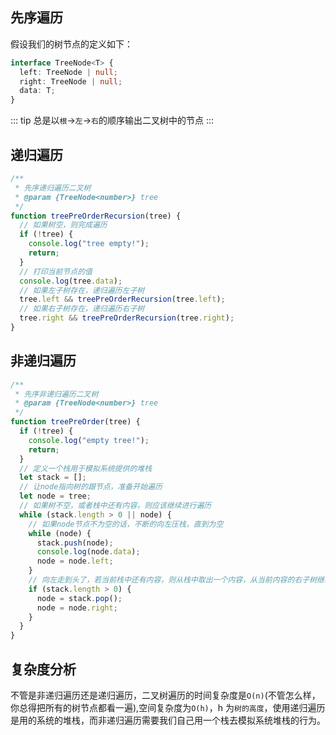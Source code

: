 ## 先序遍历

假设我们的树节点的定义如下：

```ts
interface TreeNode<T> {
  left: TreeNode | null;
  right: TreeNode | null;
  data: T;
}
```

::: tip
总是以`根`->`左`->`右`的顺序输出二叉树中的节点
:::

## 递归遍历

```js
/**
 * 先序递归遍历二叉树
 * @param {TreeNode<number>} tree
 */
function treePreOrderRecursion(tree) {
  // 如果树空，则完成遍历
  if (!tree) {
    console.log("tree empty!");
    return;
  }
  // 打印当前节点的值
  console.log(tree.data);
  // 如果左子树存在，递归遍历左子树
  tree.left && treePreOrderRecursion(tree.left);
  // 如果右子树存在，递归遍历右子树
  tree.right && treePreOrderRecursion(tree.right);
}
```

## 非递归遍历

```js
/**
 * 先序非递归遍历二叉树
 * @param {TreeNode<number>} tree
 */
function treePreOrder(tree) {
  if (!tree) {
    console.log("empty tree!");
    return;
  }
  // 定义一个栈用于模拟系统提供的堆栈
  let stack = [];
  // 让node指向树的跟节点，准备开始遍历
  let node = tree;
  // 如果树不空，或者栈中还有内容，则应该继续进行遍历
  while (stack.length > 0 || node) {
    // 如果node节点不为空的话，不断的向左压栈，直到为空
    while (node) {
      stack.push(node);
      console.log(node.data);
      node = node.left;
    }
    // 向左走到头了，若当前栈中还有内容，则从栈中取出一个内容，从当前内容的右子树继续遍历
    if (stack.length > 0) {
      node = stack.pop();
      node = node.right;
    }
  }
}
```

## 复杂度分析

不管是非递归遍历还是递归遍历，二叉树遍历的时间复杂度是`O(n)`(不管怎么样，你总得把所有的树节点都看一遍),空间复杂度为`O(h)`，h 为`树的高度`，使用递归遍历是用的系统的堆栈，而非递归遍历需要我们自己用一个栈去模拟系统堆栈的行为。
